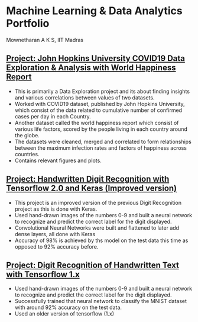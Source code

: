 # Machine Learning & Data Analytics Portfolio
Mownetharan A K S, IIT Madras


## [Project: John Hopkins University COVID19 Data Exploration & Analysis with World Happiness Report](https://github.com/mowne67/Portfolio-Mowne/blob/main/john_hopkins_covid_data.ipynb)

- This is primarily a Data Exploration project and its about finding insights and various correlations between values of two datasets.
- Worked with COVID19 dataset, published by John Hopkins University, which consist of the data related to cumulative number of confirmed cases per day in each Country.
- Another dataset called the world happiness report which consist of various life factors, scored by the people living in each country around the globe.
- The datasets were cleaned, merged and correlated to form relationships between the maximum infection rates and factors of happiness across countries.
- Contains relevant figures and plots.

## [Project: Handwritten Digit Recognition with Tensorflow 2.0 and Keras (Improved version)](https://github.com/mowne67/Portfolio-Mowne/blob/main/Handwritten_Digit_Recognition_with_Tensorflow_2_0_%26_Keras.ipynb)

- This project is an improved version of the previous Digit Recognition project as this is done with Keras.
- Used hand-drawn images of the numbers 0-9 and built a neural network to recognize and predict the correct label for the digit displayed.
- Convolutional Neural Networks were built and flattened to later add dense layers, all done with Keras
- Accuracy of 98% is achieved by ths model on the test data this time as opposed to 92% accuracy before.

## [Project: Digit Recognition of Handwritten Text with Tensorflow 1.x](https://github.com/mowne67/Portfolio-Mowne/blob/main/Digit_Recognition_from_Handwritten_Text_with_Tensorflow_1_x.ipynb)

- Used hand-drawn images of the numbers 0-9 and built a neural network to recognize and predict the correct label for the digit displayed.
- Successfully trained that neural network to classify the MNIST dataset with around 92% accuracy on the test data.
- Used an older version of tensorflow (1.x)


